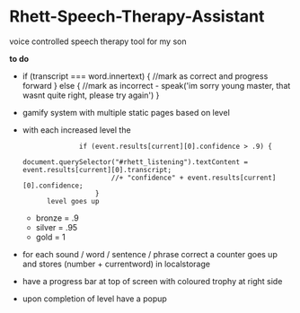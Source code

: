 # Rhett-Speech-Therapy-Assistant

voice controlled speech therapy tool for my son

<!-- prettier-ignore-start -->
 **to do**
- if (transcript === word.innertext)
        {
            //mark as correct and progress forward
        }
else
        {
            //mark as incorrect - speak('im sorry young master, that wasnt quite right, please try again')
        }
- gamify system with multiple static pages based on level 
- with each increased level the

                    if (event.results[current][0].confidence > .9) {
                            document.querySelector("#rhett_listening").textContent = event.results[current][0].transcript;
                            //+ "confidence" + event.results[current][0].confidence;
                        }
            level goes up
    - bronze = .9
    - silver = .95
    - gold = 1
- for each sound / word / sentence / phrase correct a counter goes up and stores (number + currentword) in localstorage

- have a progress bar at top of screen with coloured trophy at right side
- upon completion of level have a popup


<!-- prettier-ignore-end -->
